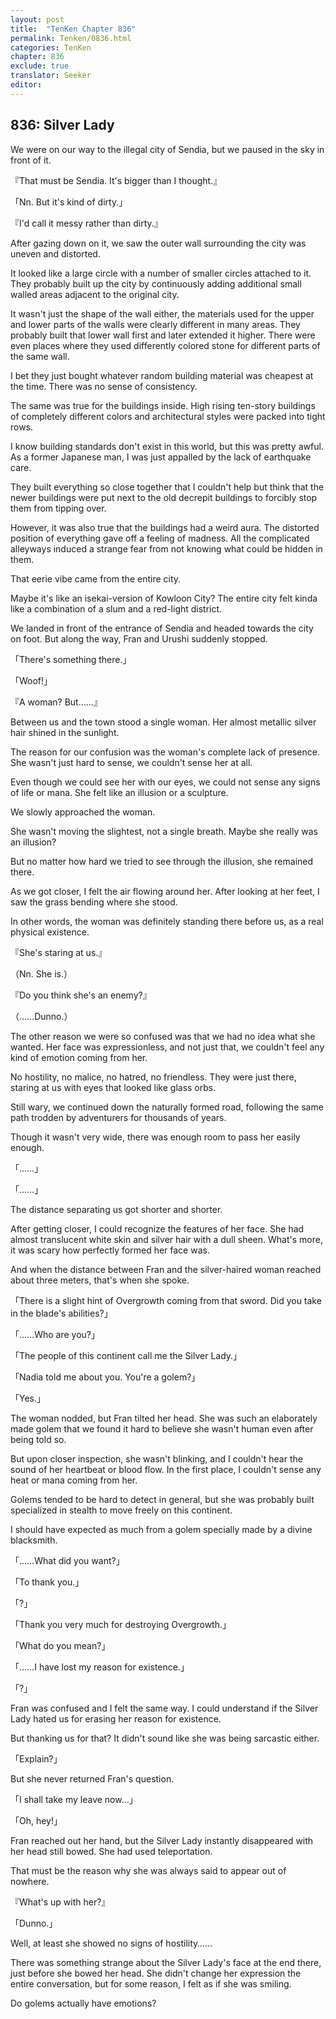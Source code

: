 ```yaml
---
layout: post
title:  "TenKen Chapter 836"
permalink: Tenken/0836.html
categories: TenKen
chapter: 836
exclude: true
translator: Seeker
editor: 
---
```

<h2 id="ch836">836: Silver Lady</h2>

 We were on our way to the illegal city of Sendia, but we paused in the sky in front of it.

『That must be Sendia. It's bigger than I thought.』

「Nn. But it's kind of dirty.」

『I'd call it messy rather than dirty.』

 After gazing down on it, we saw the outer wall surrounding the city was uneven and distorted.

 It looked like a large circle with a number of smaller circles attached to it. They probably built up the city by continuously adding additional small walled areas adjacent to the original city.

 It wasn't just the shape of the wall either, the materials used for the upper and lower parts of the walls were clearly different in many areas. They probably built that lower wall first and later extended it higher. There were even places where they used differently colored stone for different parts of the same wall.

 I bet they just bought whatever random building material was cheapest at the time. There was no sense of consistency.

 The same was true for the buildings inside. High rising ten-story buildings of completely different colors and architectural styles were packed into tight rows.

 I know building standards don't exist in this world, but this was pretty awful. As a former Japanese man, I was just appalled by the lack of earthquake care.

 They built everything so close together that I couldn't help but think that the newer buildings were put next to the old decrepit buildings to forcibly stop them from tipping over.

 However, it was also true that the buildings had a weird aura. The distorted position of everything gave off a feeling of madness. All the complicated alleyways induced a strange fear from not knowing what could be hidden in them.

 That eerie vibe came from the entire city.

 Maybe it's like an isekai-version of Kowloon City? The entire city felt kinda like a combination of a slum and a red-light district.

 We landed in front of the entrance of Sendia and headed towards the city on foot. But along the way, Fran and Urushi suddenly stopped.

「There's something there.」

「Woof!」

『A woman? But……』

 Between us and the town stood a single woman. Her almost metallic silver hair shined in the sunlight.

 The reason for our confusion was the woman's complete lack of presence. She wasn't just hard to sense, we couldn't sense her at all.

 Even though we could see her with our eyes, we could not sense any signs of life or mana. She felt like an illusion or a sculpture.

 We slowly approached the woman.

 She wasn't moving the slightest, not a single breath. Maybe she really was an illusion?

 But no matter how hard we tried to see through the illusion, she remained there.

 As we got closer, I felt the air flowing around her. After looking at her feet, I saw the grass bending where she stood.

 In other words, the woman was definitely standing there before us, as a real physical existence.

『She's staring at us.』

（Nn. She is.）

『Do you think she's an enemy?』

（……Dunno.）
 
 The other reason we were so confused was that we had no idea what she wanted. Her face was expressionless, and not just that, we couldn't feel any kind of emotion coming from her.

 No hostility, no malice, no hatred, no friendless. They were just there, staring at us with eyes that looked like glass orbs.

 Still wary, we continued down the naturally formed road, following the same path trodden by adventurers for thousands of years.

 Though it wasn't very wide, there was enough room to pass her easily enough.

「……」

「……」

 The distance separating us got shorter and shorter.

 After getting closer, I could recognize the features of her face. She had almost translucent white skin and silver hair with a dull sheen. What's more, it was scary how perfectly formed her face was.

 And when the distance between Fran and the silver-haired woman reached about three meters, that's when she spoke.

「There is a slight hint of Overgrowth coming from that sword. Did you take in the blade's abilities?」

「……Who are you?」

「The people of this continent call me the Silver Lady.」

「Nadia told me about you. You're a golem?」

「Yes.」

 The woman nodded, but Fran tilted her head. She was such an elaborately made golem that we found it hard to believe she wasn't human even after being told so.

 But upon closer inspection, she wasn't blinking, and I couldn't hear the sound of her heartbeat or blood flow. In the first place, I couldn't sense any heat or mana coming from her.

 Golems tended to be hard to detect in general, but she was probably built specialized in stealth to move freely on this continent.

 I should have expected as much from a golem specially made by a divine blacksmith.

「……What did you want?」

「To thank you.」

「?」

「Thank you very much for destroying Overgrowth.」

「What do you mean?」

「……I have lost my reason for existence.」

「?」

 Fran was confused and I felt the same way. I could understand if the Silver Lady hated us for erasing her reason for existence.

 But thanking us for that? It didn't sound like she was being sarcastic either.

「Explain?」

 But she never returned Fran's question.

「I shall take my leave now…」

「Oh, hey!」

 Fran reached out her hand, but the Silver Lady instantly disappeared with her head still bowed. She had used teleportation.

 That must be the reason why she was always said to appear out of nowhere.

『What's up with her?』

「Dunno.」

 Well, at least she showed no signs of hostility……

 There was something strange about the Silver Lady's face at the end there, just before she bowed her head. She didn't change her expression the entire conversation, but for some reason, I felt as if she was smiling.

 Do golems actually have emotions?



